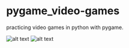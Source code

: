 # pygame_video-games
practicing video games in python with pygame.

![alt text](https://github.com/nimas62/pygame_video-games/blob/master/images/bouncingsqr.png)
![alt text](https://github.com/nimas62/pygame_video-games/blob/master/images/sqrtail.png)